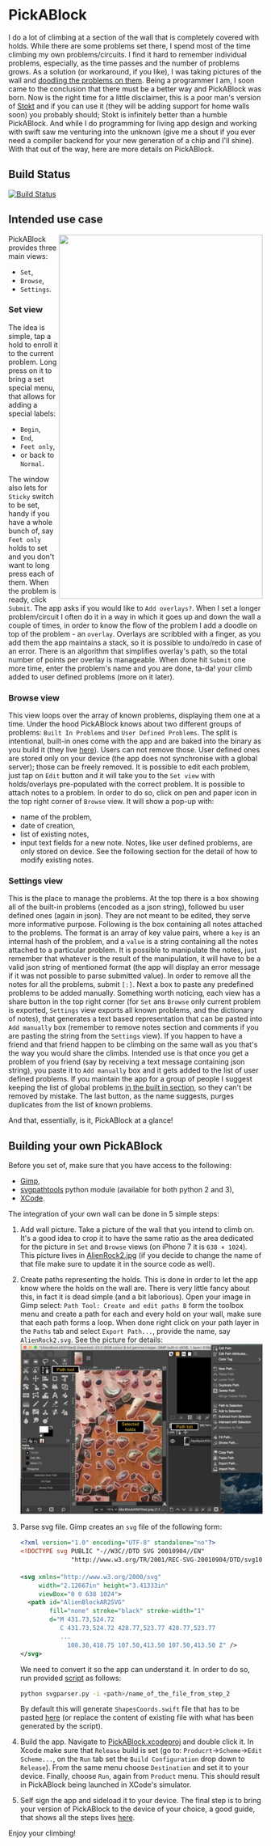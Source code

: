 # PickABlock
I do a lot of climbing at a section of the wall that is completely covered with holds. While there are some problems set there, I spend most of the time climbing my own problems/circuits. I find it hard to remember individual problems, especially, as the time passes and the number of problems grows. As a solution (or workaround, if you like), I was taking pictures of the wall and [doodling the problems on them](https://github.com/jchlanda/PickABlock/blob/readme_assets/readme_assets/LT_11.jpg). Being a programmer I am, I soon came to the conclusion that there must be a better way and PickABlock was born. Now is the right time for a little disclaimer, this is a poor man's version of [Stokt](https://www.getstokt.com/) and if you can use it (they will be adding support for home walls soon) you probably should; Stokt is infinitely better than a humble PickABlock. And while I do programming for living app design and working with swift saw me venturing into the unknown (give me a shout if you ever need a compiler backend for your new generation of a chip and I'll shine). With that out of the way, here are more details on PickABlock.

## Build Status
[![Build Status](https://travis-ci.org/jchlanda/PickABlock.svg?branch=master)](https://travis-ci.org/jchlanda/PickABlock)

## Intended use case
<img align="right" width="404" height="720" src="https://github.com/jchlanda/PickABlock/blob/readme_assets/readme_assets/PickABlock.gif">

PickABlock provides three main views:
* `Set`,
* `Browse`,
* `Settings`.
### Set view
The idea is simple, tap a hold to enroll it to the current problem. Long press on it to bring a set special menu, that allows for adding a special labels:
* `Begin`,
* `End`,
* `Feet only`,
* or back to `Normal`.

The window also lets for `Sticky` switch to be set, handy if you have a whole bunch of, say `Feet only` holds to set and you don't want to long press each of them.
When the problem is ready, click `Submit`. The app asks if you would like to `Add overlays?`. When I set a longer problem/circuit I often do it in a way in which it goes up and down the wall a couple of times, in order to know the flow of the problem I add a doodle on top of the problem - an `overlay`. Overlays are scribbled with a finger, as you add them the app maintains a stack, so it is possible to undo/redo in case of an error. There is an algorithm that simplifies overlay's path, so the total number of points per overlay is manageable. When done hit `Submit` one more time, enter the problem's name and you are done, ta-da! your climb added to user defined problems (more on it later).
### Browse view
This view loops over the array of known problems, displaying them one at a time. Under the hood PickABlock knows about two different groups of problems: `Built In Problems` and `User Defined Problems`. The split is intentional, built-in ones come with the app and are baked into the binary as you build it (they live [here](https://github.com/jchlanda/PickABlock/blob/master/app/PickABlock/PickABlock/PickABlockKnownProblems.json)). Users can not remove those. User defined ones are stored only on your device (the app does not synchronise with a global server); those can be freely removed. It is possible to edit each problem, just tap on `Edit` button and it will take you to the `Set view` with holds/overlays pre-populated with the correct problem.
It is possible to attach notes to a problem. In order to do so, click on pen and paper icon in the top right corner of `Browse` view. It will show a pop-up with:
* name of the problem,
* date of creation,
* list of existing notes,
* input text fields for a new note.
Notes, like user defined problems, are only stored on device. See the following section for the detail of how to modify existing notes.
### Settings view
This is the place to manage the problems. At the top there is a box showing all of the built-in problems (encoded as a json string), followed bu user defined ones (again in json). They are not meant to be edited, they serve more informative purpose.
Following is the box containing all notes attached to the problems. The format is an array of key value pairs, where a `key` is an internal hash of the problem, and a `value` is a string containing all the notes attached to a particular problem. It is possible to manipulate the notes, just remember that whatever is the result of the manipulation, it will have to be a valid json string of mentioned format (the app will display an error message if it was not possible to parse submitted value). In order to remove all the notes for all the problems, submit `[:]`.
Next a box to paste any predefined problems to be added manually. Something worth noticing, each view has a share button in the top right corner (for `Set` ans `Browse` only current problem is exported, `Settings` view exports all known problems, and the dictionary of notes), that generates a text based representation that can be pasted into `Add manually` box (remember to remove notes section and comments if you are pasting the string from the `Settings` view). If you happen to have a friend and that friend happen to be climbing on the same wall as you that's the way you would share the climbs. Intended use is that once you get a problem of you friend (say by receiving a text message containing json string), you paste it to `Add manually` box and it gets added to the list of user defined problems. If you maintain the app for a group of people I suggest keeping the list of global problems [in the built in section](https://github.com/jchlanda/PickABlock/blob/master/app/PickABlock/PickABlock/PickABlockKnownProblems.json), so they can't be removed by mistake. The last button, as the name suggests, purges duplicates from the list of known problems.

And that, essentially, is it, PickABlock at a glance!

## Building your own PickABlock
Before you set of, make sure that you have access to the following:
* [Gimp](https://www.gimp.org/),
* [svgpathtools](https://github.com/mathandy/svgpathtools) python module (available for both python 2 and 3),
* [XCode](https://developer.apple.com/xcode/).

The integration of your own wall can be done in 5 simple steps:
1. Add wall picture.
Take a picture of the wall that you intend to climb on. It's a good idea to crop it to have the same ratio as the area dedicated for the picture in `Set` and `Browse` views (on iPhone 7 it is `638 × 1024`). This picture lives in [AlienRock2.jpg](https://github.com/jchlanda/PickABlock/blob/master/app/PickABlock/PickABlock/Assets.xcassets/AlienBlockAR2.imageset/AlienBlockAR2.jpeg) (if you decide to change the name of that file make sure to update it in the source code as well).
2. Create paths representing the holds.
This is done in order to let the app know where the holds on the wall are. There is very little fancy about this, in fact it is dead simple (and a bit laborious). Open your image in Gimp select: `Path Tool: Create and edit paths B` form the toolbox menu and create a path for each and every hold on your wall, make sure that each path forms a loop. When done right click on your path layer in the `Paths` tab and select `Export Path...`, provide the name, say `AlienRock2.svg`.
See the picture for details:
![Gimp help](https://github.com/jchlanda/PickABlock/blob/readme_assets/readme_assets/gimp_help.png)
3. Parse svg file.
Gimp creates an `svg` file of the following form:

    ```xml
    <?xml version="1.0" encoding="UTF-8" standalone="no"?>
    <!DOCTYPE svg PUBLIC "-//W3C//DTD SVG 20010904//EN"
                  "http://www.w3.org/TR/2001/REC-SVG-20010904/DTD/svg10.dtd">

    <svg xmlns="http://www.w3.org/2000/svg"
         width="2.12667in" height="3.41333in"
         viewBox="0 0 638 1024">
      <path id="AlienBlockAR2SVG"
            fill="none" stroke="black" stroke-width="1"
            d="M 431.73,524.72
               C 431.73,524.72 428.77,523.77 428.77,523.77
               ...
                 108.38,418.75 107.50,413.50 107.50,413.50 Z" />
    </svg>
    ```
    We need to convert it so the app can understand it. In order to do so, run provided [script](https://github.com/jchlanda/PickABlock/blob/master/scripts/svgparser.py) as follows:

    ```sh
    python svgparser.py -i <path>/name_of_the_file_from_step_2
    ```
    By default this will generate `ShapesCoords.swift` file that has to be pasted [here](https://github.com/jchlanda/PickABlock/blob/master/app/PickABlock/PickABlock/ShapesCoords.swift) (or replace the content of existing file with what has been generated by the script).
4. Build the app.
Navigate to [PickABlock.xcodeproj](https://github.com/jchlanda/PickABlock/tree/master/app/PickABlock) and double click it. In Xcode make sure that `Release` build is set (go to: `Producrt`->`Scheme`->`Edit Scheme...`, on the `Run` tab set the `Build Configuration` drop down to `Release`). From the same menu choose `Destination` and set it to your device. Finally, choose `Run`, again from `Product` menu. This should result in PickABlock being launched in XCode's simulator.
5. Self sign the app and sideload it to your device.
The final step is to bring your version of PickABlock to the device of your choice, a good guide, that shows all the steps lives [here](https://www.appdevchannel.com/2018/11/side-load-xcode-iphone.html).

Enjoy your climbing!
